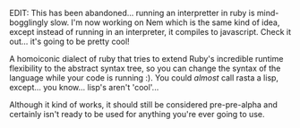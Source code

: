 EDIT: This has been abandoned... running an interpretter in ruby is mind-bogglingly slow. I'm now working on Nem which is the same kind of idea, except instead of running in an interpreter, it compiles to javascript. Check it out... it's going to be pretty cool!


A homoiconic dialect of ruby that tries to extend Ruby's incredible runtime flexibility to the abstract syntax tree, so you can change the syntax of the language while your code is running :). You could <i>almost</i> call rasta a lisp, except... you know... lisp's aren't 'cool'...

Although it kind of works, it should still be considered pre-pre-alpha and certainly isn't ready to be used for anything you're ever going to use.
